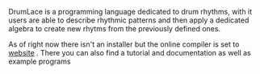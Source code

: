 DrumLace is a programming language dedicated to drum rhythms, with it users are able to describe rhythmic patterns and then apply a dedicated algebra to create new rhytms from the previously defined ones.

As of right now there isn't an installer but the online compiler is set to [website](https://drumlace.epl.di.uminho.pt/) . There you can also find a tutorial and documentation as well as example programs